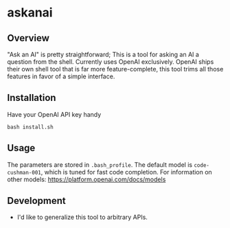 # askanai

## Overview

"Ask an AI" is pretty straightforward; This is a tool for asking an AI a question from the shell.
Currently uses OpenAI exclusively. OpenAI ships their own shell tool that is far more feature-complete,
this tool trims all those features in favor of a simple interface.

## Installation

Have your OpenAI API key handy

`bash install.sh`

## Usage

The parameters are stored in `.bash_profile`. 
The default model is `code-cushman-001`, which is tuned for fast code completion.
For information on other models: https://platform.openai.com/docs/models

## Development

* I'd like to generalize this tool to arbitrary APIs.
